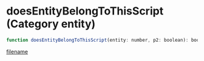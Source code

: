 # doesEntityBelongToThisScript (Category entity)

```js
function doesEntityBelongToThisScript(entity: number, p2: boolean): boolean
```

[filename](doesEntityBelongToThisScript_m.md ':include')